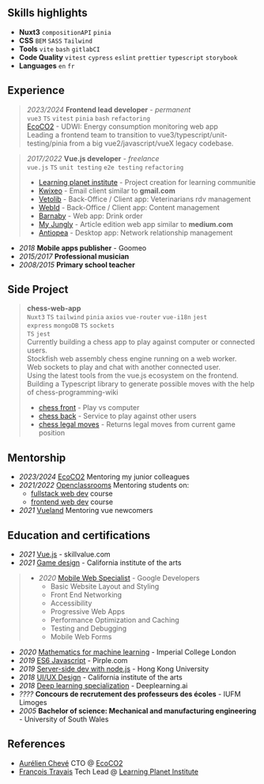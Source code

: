 ## Skills highlights
- **Nuxt3** `compositionAPI` `pinia`
- **CSS** `BEM` `SASS` `Tailwind`
- **Tools** `vite` `bash` `gitlabCI`
- **Code Quality** `vitest` `cypress` `eslint` `prettier` `typescript` `storybook`
- **Languages** `en` `fr`

## Experience
> *2023/2024* **Frontend lead developer** - *permanent*<br>
> `vue3` `TS` `vitest` `pinia` `bash` `refactoring`<br>
> [EcoCO2](https://www.ecoco2.com/) - UDWI: Energy consumption monitoring web app<br>
> Leading a frontend team to transition to vue3/typescript/unit-testing/pinia from a big vue2/javascript/vueX legacy codebase.<br>

> *2017/2022* **Vue.js developer** - *freelance*<br>
> `vue.js` `TS` `unit testing` `e2e testing` `refactoring`
> - [Learning planet institute](https://projects.learningplanetinstitute.org/dashboard) - Project creation for learning communitie
> - [Kwixeo](https://www.kwixeo.fr/) - Email client similar to **gmail.com**
> - [Vetolib](https://www.kwixeo.fr/) - Back-Office / Client app: Veterinarians rdv management
> - [WebId](https://vetolib.fr) - Back-Office / Client app: Content management
> - [Barnaby](https://barnaby.club/) - Web app: Drink order
> - [My Jungly](https://www.myjungly.com/) - Article edition web app similar to **medium.com**
> - [Antiopea](https://antiopea.com/) - Desktop app: Network relationship management

- *2018* **Mobile apps publisher** - Goomeo
- *2015/2017* **Professional musician**
- *2008/2015* **Primary school teacher**

## Side Project
> **chess-web-app**<br>
> `Nuxt3` `TS` `tailwind` `pinia` `axios` `vue-router` `vue-i18n` `jest`<br>
> `express` `mongoDB` `TS` `sockets`<br>
> `TS` `jest`<br>
> Currently building a chess app to play against computer or connected users.<br>
> Stockfish web assembly chess engine running on a web worker.<br>
> Web sockets to play and chat with another connected user.<br>
> Using the latest tools from the vue.js ecosystem on the frontend.<br>
> Building a Typescript library to generate possible moves with the help of chess-programming-wiki<br>
> - [chess front](https://github.com/octodrome/chess-front) - Play vs computer
> - [chess back](https://github.com/octodrome/chess-back) - Service to play against other users
> - [chess legal moves](https://github.com/octodrome/chess-legal-moves) - Returns legal moves from current game position

## Mentorship
- *2023/2024* [EcoCO2](https://www.ecoco2.com/) Mentoring my junior colleagues
- *2021/2022* [Openclassrooms](https://openclassrooms.com/fr/) Mentoring students on:
    - [fullstack web dev](https://openclassrooms.com/fr/paths/717-developpeur-web) course
    - [frontend web dev](https://openclassrooms.com/fr/paths/516-developpeur-dapplication-javascript-react) course
- *2021* [Vueland](https://discord.com/channels/325477692906536972/325654285255704578) Mentoring vue newcomers

## Education and certifications
- *2021* [Vue.js](https://skillvalue.com/fr/user/certificate/YlUXDGOERGIP2cr0LckXwKCpVl6gAOoJeEMNIcx3SBJm9bprXpF3rhS4l0lD) - skillvalue.com
- *2021* [Game design](https://www.coursera.org/account/accomplishments/specialization/certificate/GKXUNQCCLT8T) - California institute of the arts

> - *2020* [Mobile Web Specialist](https://www.credential.net/81d0e873-8258-4d6e-8198-24a7dfd761f6?key=efac0ca03c93fe6a21c060d0ec92ea431749f097ff5fe2c1df5069889af18881&record_view=true) - Google Developers
>   - Basic Website Layout and Styling
>   - Front End Networking
>   - Accessibility
>   - Progressive Web Apps
>   - Performance Optimization and Caching
>   - Testing and Debugging
>   - Mobile Web Forms

- *2020* [Mathematics for machine learning](https://www.coursera.org/account/accomplishments/specialization/certificate/GKXUNQCCLT8T) - Imperial College London
- *2019* [ES6 Javascript](http://credential.net/b9e5cf43-c3d5-4ea4-82bc-86bec1ec56e6) - Pirple.com
- *2019* [Server-side dev with node.js](https://www.coursera.org/account/accomplishments/verify/DF33K5SBSSRA) - Hong Kong University
- *2018* [UI/UX Design](http://coursera.org/account/accomplishments/specialization/certificate/CNFBDZFEL8EZ) - California institute of the arts
- *2018* [Deep learning specialization](https://www.coursera.org/account/accomplishments/specialization/45ZLWS394SJD) - Deeplearning.ai
- *????* **Concours de recrutement des professeurs des écoles** - IUFM Limoges
- *2005* **Bachelor of science: Mechanical and manufacturing engineering** - University of South Wales

## References
- [Aurélien Chevé](https://www.linkedin.com/in/aureliencheve/) CTO @ [EcoCO2](https://www.linkedin.com/company/eco-co2/mycompany/)
- [François Travais](https://www.linkedin.com/in/ftravais/) Tech Lead @ [Learning Planet Institute](https://www.linkedin.com/school/learningplanetinstitute/)
